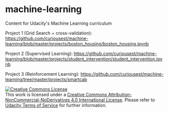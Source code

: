 # machine-learning
Content for Udacity's Machine Learning curriculum

Project 1 (Grid Search + cross-validation): https://github.com/curiousest/machine-learning/blob/master/projects/boston_housing/boston_housing.ipynb

Project 2 (Supervised Learning):
https://github.com/curiousest/machine-learning/blob/master/projects/student_intervention/student_intervention.ipynb


Project 3 (Reinforcement Learning):
https://github.com/curiousest/machine-learning/tree/master/projects/smartcab

<a rel="license" href="http://creativecommons.org/licenses/by-nc-nd/4.0/"><img alt="Creative Commons License" style="border-width:0" src="https://i.creativecommons.org/l/by-nc-nd/4.0/88x31.png" /></a><br />This work is licensed under a <a rel="license" href="http://creativecommons.org/licenses/by-nc-nd/4.0/">Creative Commons Attribution-NonCommercial-NoDerivatives 4.0 International License</a>. Please refer to [Udacity Terms of Service](https://www.udacity.com/legal) for further information.
